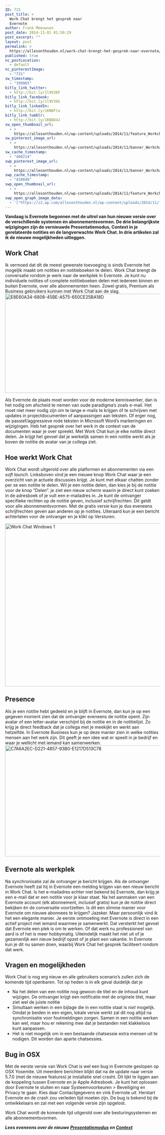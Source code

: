 ```yaml
---
ID: 725
post_title: >
  Work Chat brengt het gesprek naar
  Evernote
author: Frank Meeuwsen
post_date: 2014-11-01 01:50:29
post_excerpt: ""
layout: post
permalink: >
  https://allesonthouden.nl/work-chat-brengt-het-gesprek-naar-evernote/
published: true
nc_postLocation:
  - default
nc_pinterestImage:
  - "731"
sw_timestamp:
  - "399965"
bitly_link_twitter:
  - http://bit.ly/1l9V36F
bitly_link_facebook:
  - http://bit.ly/1l9V36G
bitly_link_linkedIn:
  - http://bit.ly/1KN8Fta
bitly_link_tumblr:
  - http://bit.ly/1KN8D4J
sw_open_thumbnail_url:
  - >
    https://allesonthouden.nl/wp-content/uploads/2014/11/feature_Workchat.jpg
sw_pinterest_image_url:
  - >
    https://allesonthouden.nl/wp-content/uploads/2014/11/banner_Workchat.jpg
sw_cache_timestamp:
  - "408214"
swp_pinterest_image_url:
  - >
    https://allesonthouden.nl/wp-content/uploads/2014/11/banner_Workchat.jpg
swp_cache_timestamp:
  - "410048"
swp_open_thumbnail_url:
  - >
    https://allesonthouden.nl/wp-content/uploads/2014/11/feature_Workchat.jpg
swp_open_graph_image_data:
  - '["https://i2.wp.com/allesonthouden.nl/wp-content/uploads/2014/11/feature_Workchat.jpg?fit=800%2C400&ssl=1",800,400,false]'
---
```

<strong>Vandaag is Evernote begonnen met de uitrol van hun nieuwe versie over de verschillende systemen én abonnementsvormen. De drie belangrijkste wijzigingen zijn de vernieuwde Presentatiemodus, Context in je gerelateerde notities en de langverwachte Work Chat. In drie artikelen zal ik de nieuwe mogelijkheden uitleggen.</strong>

<!--more-->
<h2 id="workchat">Work Chat</h2>
Ik vermoed dat dit de meest gewenste toevoeging is sinds Evernote het mogeljik maakt om notities en notitieboeken te delen. Work Chat brengt de conversatie rondom je werk naar de werkplek ín Evernote. Je kunt nu individuele notities of complete notitieboeken delen met iedereen binnen en buiten Evernote, over alle abonnementen heen. Zowel gratis, Premium als Business gebruikers kunnen met Work Chat aan de slag.

<img class="aligncenter wp-image-727" src="http://allesonthouden.nl/wp-content/uploads/2014/11/E8E60A34-6808-45BE-A575-650CE25BA18D-1024x469.jpg" alt="E8E60A34-6808-45BE-A575-650CE25BA18D" width="700" height="321" />

Als Evernote de plaats moet worden voor de moderne kenniswerker, dan is het nodig om afscheid te nemen van oude paradigma’s zoals e-mail. Het moet niet meer nodig zijn om te lange e-mails te krijgen óf te schrijven met updates in projectdocumenten of aanpassingen aan teksten. Of erger nog, de passief/aggressieve rode teksten in Microsoft Word’s markeringen en wijzigingen.
Heb het gesprek over het werk in de context van de documenten waar je over spreekt. Met Work Chat kun je elke notitie direct delen. Je krijgt het gevoel dat je werkelijk samen in een notitie werkt als je boven de notitie de avatar van je collega ziet.
<h2 id="werking">Hoe werkt Work Chat</h2>
Work Chat wordt uitgerold over alle platformen en abonnementen via een <em>soft launch</em>. Linksboven vind je een nieuwe knop Work Chat waar je een overzicht van je actuele discussies krijgt. Je kunt met elkaar chatten zonder per se een notitie te delen. Wil je een notitie delen, dan kies je bij de notitie voor de knop “Delen”. je ziet een nieuw scherm waarin je direct kunt zoeken in de adresboek of je vult een e-mailadres in. Je kunt de ontvanger specifieke rechten op de notitie geven, inclusief schrijfrechten. Dit geldt voor alle abonnementsvormen. Met de gratis versie kun je dus eveneens schrijfrechten geven aan anderen op je notities.
Uiteraard kun je een bericht achterlaten voor de ontvanger en je klikt op Versturen.

<a href="http://allesonthouden.nl/wp-content/uploads/2014/11/Work-Chat-Windows-1.jpg"><img class="aligncenter size-full wp-image-728" src="http://allesonthouden.nl/wp-content/uploads/2014/11/Work-Chat-Windows-1.jpg" alt="Work Chat Windows 1" width="736" height="528" /></a>
<h2 id="presence">Presence</h2>
Als je een notitie hebt gedeeld en je blijft in Evernote, dan kun je op een gegeven moment zien dat de ontvanger eveneens de notitie opent. Zijn avatar of een letter-avatar verschijnt bij de notitie en in de notitielijst. Zo krijg je direct feedback dat je collega met je meekijkt en werkt aan hetzelfde. In Evernote Business kun je op deze manier zien in welke notities mensen aan het werk zijn. Dit geeft je een idee wat er speelt in je bedrijf en waar je wellicht met iemand kan samenwerken.

<img class="aligncenter size-full wp-image-729" src="http://allesonthouden.nl/wp-content/uploads/2014/11/C7A6A2EC-D221-4857-93B0-E1217D513C78.jpg" alt="C7A6A2EC-D221-4857-93B0-E1217D513C78" width="640" height="360" />
<h2 id="evernotealswerkplek">Evernote als werkplek</h2>
Na synchronisatie zal de ontvanger je bericht krijgen. Als de ontvanger Evernote heeft zal hij in Evernote een melding krijgen van een nieuw bericht in Work Chat. Is het e-mailadres echter niet bekend bij Evernote, dan krijg je een e-mail dat er een notitie voor je klaar staat. Na het aanmaken van een Evernote account (elk abonnement, inclusief gratis) kun je de notitie direct bekijken én de conversatie voortzetten. Is dit een slimme manier voor Evernote om nieuwe abonnees te krijgen? Jazeker. Maar persoonlijk vind ik het een elegante manier. Je eerste ontmoeting met Evernote is direct in een actief project met iemand waarmee je samenwerkt. Dat versterkt het gevoel dat Evernote een plek is om te werken. Of dat werk nu professioneel van aard is of het is meer hobbymatig. Uiteindelijk maakt het niet uit of je gezamenlijk een nieuw bedrijf opzet of je plant een vakantie. In Evernote kun je dit nu samen doen, waarbij Work Chat het gesprek faciliteert rondom dat werk.
<h2 id="vragenenmogelijkheden">Vragen en mogelijkheden</h2>
Work Chat is nog erg nieuw en alle gebruikers scenario’s zullen zich de komende tijd openbaren. Tot op heden is in elk geval duidelijk dat je
<ul>
	<li>Na het delen van een notitie nog gewoon de titel en de inhoud kunt wijzigen. De ontvanger krijgt een notificatie met de originele titel, maar ziet wel de juiste notitie</li>
	<li>Simultaan werken in een bijlage die in een notitie staat is <em>niet</em> mogelijk. Omdat je beiden in een eigen, lokale versie werkt zal dit nog altijd na synchronisatie voor foutmeldingen zorgen. Samen in een notitie werken kan wel, maar hou er rekening mee dat je bestanden niet klakkeloos kunt aanpassen.</li>
	<li>Het is niet mogelijk om in een bestaande chatsessie extra mensen uit te nodigen. Dit worden dan aparte chatsessies.</li>
</ul>
<h2 id="buginosx">Bug in OSX</h2>
Met de eerste versie van Work Chat is wel een bug in Evernote geslopen op OSX Yosemite. Uit meerdere berichten blijkt dat na de update naar versie 5.7.0 (met de nieuwe features) je installatie snel crasht. Dit lijkt te liggen aan de koppeling tussen Evernote en je Apple Adresboek. Je kunt het oplossen door Evernote te sluiten en naar Systeemvoorkeuren &gt; Beveiliging en Privacy te gaan. Kies daar Contactgegevens en vink Evernote <em>uit</em>. Herstart Evernote en de crash zou verleden tijd moeten zijn. De bug is bekend bij de ontwikkelaars en zal met een volgende versie zijn opgelost.

Work Chat wordt de komende tijd uitgerold over alle besturingsystemen en alle abonnementsvormen.

<em><strong>Lees eveneens over de nieuwe <a title="Presenteren in Evernote vernieuwd" href="http://allesonthouden.nl/presenteren-evernote-vernieuwd/">Presentatiemodus</a> en <a title="Context geeft je live informatie bij je notities" href="http://allesonthouden.nl/context-geeft-je-live-informatie-bij-je-notities/">Context</a></strong></em>